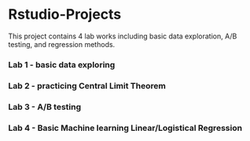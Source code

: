 # Rstudio-Projects
This project contains 4 lab works including basic data exploration, A/B testing, and regression methods. 
### Lab 1 - basic data exploring 
### Lab 2 - practicing Central Limit Theorem
### Lab 3 - A/B testing
### Lab 4 - Basic Machine learning Linear/Logistical Regression 
